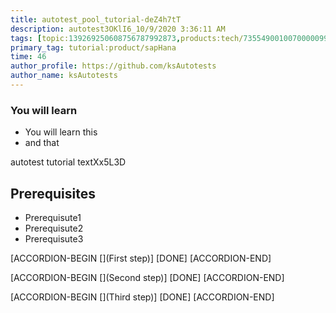 ```yaml
---
title: autotest_pool_tutorial-deZ4h7tT
description: autotest3OKlI6_10/9/2020 3:36:11 AM
tags: [topic:139269250608756787992873,products:tech/73554900100700000996,tutorial:experience/advanced]
primary_tag: tutorial:product/sapHana
time: 46
author_profile: https://github.com/ksAutotests
author_name: ksAutotests
---
```

### You will learn
- You will learn this
- and that

autotest tutorial textXx5L3D

## Prerequisites
- Prerequisute1
- Prerequisute2
- Prerequisute3

[ACCORDION-BEGIN [](First step)]
[DONE]
[ACCORDION-END]

[ACCORDION-BEGIN [](Second step)]
[DONE]
[ACCORDION-END]

[ACCORDION-BEGIN [](Third step)]
[DONE]
[ACCORDION-END]


